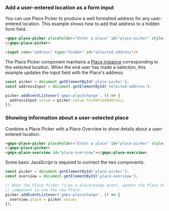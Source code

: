 ### Add a user-entered location as a form input

You can use Place Picker to produce a well formatted address for any user-entered location. This example shows how to add that address to a hidden form field.

```html
<gmpx-place-picker placeholder="Enter a place" id="place-picker" style="width: 100%">
</gmpx-place-picker>

<input name="address" type="hidden" id="selected-address"/>
```

The Place Picker component maintains a [Place instance](https://developers.google.com/maps/documentation/javascript/reference/place?utm_source=github&utm_medium=documentation&utm_campaign=&utm_content=web_components#Place) corresponding to the selected location. When the end user has made a selection, this example updates the input field with the Place's address:

```js
const picker = document.getElementById('place-picker');
const addressInput = document.getElementById('selected-address');

picker.addEventListener('gmpx-placechange', () => {
  addressInput.value = picker.value.formattedAddress;
});
```

### Showing information about a user-selected place

Combine a Place Picker with a Place Overview to show details about a user-entered location.

```html
<gmpx-place-picker placeholder="Enter a place" id="place-picker" style="width: 100%">
</gmpx-place-picker>
<gmpx-place-overview id="place-overview"></gmpx-place-overview>
```

Some basic JavaScript is required to connect the two components:

```js
const picker = document.getElementById('place-picker');
const overview = document.getElementById('place-overview');

// When the Place Picker fires a placechange event, update the Place Overview
// component to use the new Place.
picker.addEventListener('gmpx-placechange', () => {
  overview.place = picker.value;
});
```